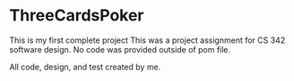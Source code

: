 # ThreeCardsPoker

This is my first complete project
This was a project assignment for CS 342 software design. No code was provided outside of pom file. 

All code, design, and test created by me. 

